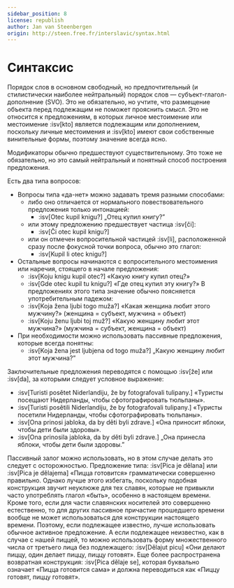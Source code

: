 ```yaml
---
sidebar_position: 8
license: republish
author: Jan van Steenbergen
origin: http://steen.free.fr/interslavic/syntax.html
---
```


# Синтаксис

Порядок слов в основном свободный, но предпочтительный (и стилистически наиболее нейтральный) порядок слов — субъект-глагол-дополнение (SVO). Это не обязательно, но учтите, что размещение объекта перед подлежащим не поможет прояснить смысл. Это не относится к предложениям, в которых личное местоимение или местоимение :isv[kto] является подлежащим или дополнением, поскольку личные местоимения и :isv[kto] имеют свои собственные винительные формы, поэтому значение всегда ясно.

Модификаторы обычно предшествуют существительному. Это тоже не обязательно, но это самый нейтральный и понятный способ построения предложения.

Есть два типа вопросов:

- Вопросы типа «да-нет» можно задавать тремя разными способами:
  - либо оно отличается от нормального повествовательного предложения только интонацией:
    - :isv[Otec kupil knigu?] „Отец купил книгу?”
  - или этому предложению предшествует частица :isv[či]:
    - :isv[Či otec kupil knigu?]
  - или он отмечен вопросительной частицей :isv[li], расположенной сразу после фокусной точки вопроса, обычно это глагол:
    - :isv[Kupil li otec knigu?]
- Остальные вопросы начинаются с вопросительного местоимения или наречия, стоящего в начале предложения:
  - :isv[Koju knigu kupil otec?] «Какую книгу купил отец?»
  - :isv[Gde otec kupil tu knigu?] «Где отец купил эту книгу?»
  В предложениях этого типа значение обычно поясняется употребительным падежом:
  - :isv[Koja žena ljubi togo muža?] «Какая женщина любит этого мужчину?» (женщина = субъект, мужчина = объект)
  - :isv[Koju ženu ljubi toj muž?] «Какую женщину любит этот мужчина?» (мужчина = субъект, женщина = объект)
- При необходимости можно использовать пассивные предложения, которые всегда понятны:
  - :isv[Koja žena jest ljubjena od togo muža?] „Какую женщину любит этот мужчина?”

Заключительные предложения переводятся с помощью :isv[že] или :isv[da], за которыми следует условное выражение:

- :isv[Turisti posětet Niderlandiju, že by fotografovali tulipany.] «Туристы посещают Нидерланды, чтобы сфотографировать тюльпаны».
- :isv[Turisti posětili Niderlandiju, že by fotografovali tulipany.] «Туристы посетили Нидерланды, чтобы сфотографировать тюльпаны».
- :isv[Ona prinosi jabloka, da by děti byli zdrave.] «Она приносит яблоки, чтобы дети были здоровы».
- :isv[Ona prinosila jabloka, da by děti byli zdrave.] „Она принесла яблоки, чтобы дети были здоровы.”

Пассивный залог можно использовать, но в этом случае делать это следует с осторожностью. Предложение типа: :isv[Pica je dělana] или :isv[Pica je dělajema] «Пицца готовится» грамматически совершенно правильно. Однако лучше этого избегать, поскольку подобная конструкция звучит неуклюже для тех славян, которые не привыкли часто употреблять глагол «быть», особенно в настоящем времени. Кроме того, если для части славянских носителей это совершенно естественно, то для других пассивное причастие прошедшего времени вообще не может использоваться для конструкции настоящего времени. Поэтому, если подлежащее известно, лучше использовать обычное активное предложение. А если подлежащее неизвестно, как в случае с нашей пиццей, то можно использовать форму множественного числа от третьего лица без подлежащего: :isv[Dělajut picu] «Они делают пиццу, один делает пиццу, пиццу готовят». Еще более распространена возвратная конструкция: :isv[Pica dělaje se], которая буквально означает «Пицца готовится сама» и должна переводиться как «Пиццу готовят, пиццу готовят».
